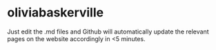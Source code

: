 # oliviabaskerville

Just edit the .md files and Github will automatically update the relevant pages on the website accordingly in <5 minutes.
